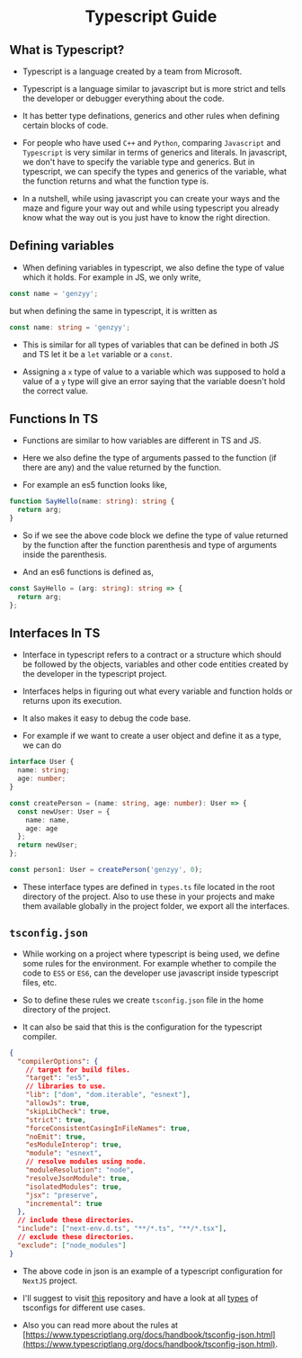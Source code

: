 <div align=center>
    <h1>Typescript Guide</h1>
</div>

## What is Typescript?

- Typescript is a language created by a team from Microsoft.
- Typescript is a language similar to javascript but is more strict and tells the developer or debugger everything about the code.
- It has better type definations, generics and other rules when defining certain blocks of code.

- For people who have used `C++` and `Python`, comparing `Javascript` and `Typescript` is very similar in terms of generics and literals. In javascript, we don't have to specify the variable type and generics. But in typescript, we can specify the types and generics of the variable, what the function returns and what the function type is.

- In a nutshell, while using javascript you can create your ways and the maze and figure your way out and while using typescript you already know what the way out is you just have to know the right direction.

## Defining variables

- When defining variables in typescript, we also define the type of value which it holds. For example in JS, we only write,

```javascript
const name = 'genzyy';
```

but when defining the same in typescript, it is written as

```typescript
const name: string = 'genzyy';
```

- This is similar for all types of variables that can be defined in both JS and TS let it be a `let` variable or a `const`.

- Assigning a `x` type of value to a variable which was supposed to hold a value of a `y` type will give an error saying that the variable doesn't hold the correct value.

## Functions In TS

- Functions are similar to how variables are different in TS and JS.

- Here we also define the type of arguments passed to the function (if there are any) and the value returned by the function.

- For example an es5 function looks like,

```typescript
function SayHello(name: string): string {
  return arg;
}
```

- So if we see the above code block we define the type of value returned by the function after the function parenthesis and type of arguments inside the parenthesis.

- And an es6 functions is defined as,

```typescript
const SayHello = (arg: string): string => {
  return arg;
};
```

## Interfaces In TS

- Interface in typescript refers to a contract or a structure which should be followed by the objects, variables and other code entities created by the developer in the typescript project.
- Interfaces helps in figuring out what every variable and function holds or returns upon its execution.
- It also makes it easy to debug the code base.

- For example if we want to create a user object and define it as a type, we can do

```typescript
interface User {
  name: string;
  age: number;
}

const createPerson = (name: string, age: number): User => {
  const newUser: User = {
    name: name,
    age: age
  };
  return newUser;
};

const person1: User = createPerson('genzyy', 0);
```

- These interface types are defined in `types.ts` file located in the root directory of the project. Also to use these in your projects and make them available globally in the project folder, we export all the interfaces.

## `tsconfig.json`

- While working on a project where typescript is being used, we define some rules for the environment. For example whether to compile the code to `ES5` or `ES6`, can the developer use javascript inside typescript files, etc.

- So to define these rules we create `tsconfig.json` file in the home directory of the project.

- It can also be said that this is the configuration for the typescript compiler.

```json
{
  "compilerOptions": {
    // target for build files.
    "target": "es5",
    // libraries to use.
    "lib": ["dom", "dom.iterable", "esnext"],
    "allowJs": true,
    "skipLibCheck": true,
    "strict": true,
    "forceConsistentCasingInFileNames": true,
    "noEmit": true,
    "esModuleInterop": true,
    "module": "esnext",
    // resolve modules using node.
    "moduleResolution": "node",
    "resolveJsonModule": true,
    "isolatedModules": true,
    "jsx": "preserve",
    "incremental": true
  },
  // include these directories.
  "include": ["next-env.d.ts", "**/*.ts", "**/*.tsx"],
  // exclude these directories.
  "exclude": ["node_modules"]
}
```

- The above code in json is an example of a typescript configuration for `NextJS` project.
- I'll suggest to visit [this](https://github.com/benawad/tsconfig.json) repository and have a look at all [types](https://github.com/benawad/tsconfig.json/tree/master/src/config) of tsconfigs for different use cases.

- Also you can read more about the rules at [https://www.typescriptlang.org/docs/handbook/tsconfig-json.html](https://www.typescriptlang.org/docs/handbook/tsconfig-json.html).
